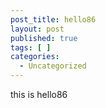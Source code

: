```yaml
---
post_title: hello86
layout: post
published: true
tags: [ ]
categories:
  - Uncategorized
---
```

this is hello86
